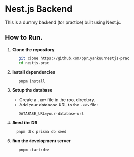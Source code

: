 # Nest.js Backend

This is a dummy backend (for practice) built using Nest.js.

## How to Run.

1. **Clone the repository**

   ```sh
      git clone https://github.com/ppriyankuu/nestjs-prac
      cd nestjs-prac
   ```

2. **Install dependencies**

   ```sh
      pnpm install
   ```

3. **Setup the database**

   - Create a `.env` file in the root directory.
   - Add your database URL to the `.env` file:

   ```env
      DATABASE_URL=your-database-url
   ```

4. **Seed the DB**

   ```sh
     pnpm dlx prisma db seed
   ```

5. **Run the development server**
   ```sh
      pnpm start:dev
   ```
